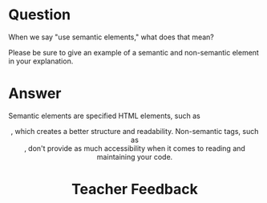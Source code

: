 # Question

When we say "use semantic elements," what does that mean?

Please be sure to give an example of a semantic and non-semantic element in your explanation.

# Answer
Semantic elements are specified HTML elements, such as <header>, which creates a better structure and readability. Non-semantic tags, such as <div>, don't provide as much accessibility when it comes to reading and maintaining your code.

# Teacher Feedback